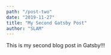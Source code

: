 ```yaml
---
path: "/post-two"
date: "2019-11-27"
title: "My Second Gatsby Post"
author: "SLAM"
---
```


This is my second blog post in Gatsby!!!